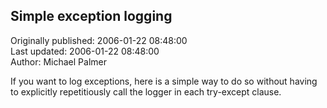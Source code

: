 ## Simple exception logging  
Originally published: 2006-01-22 08:48:00  
Last updated: 2006-01-22 08:48:00  
Author: Michael Palmer  
  
If you want to log exceptions, here is a simple way to do so without having to explicitly repetitiously call the logger in each try-except clause.